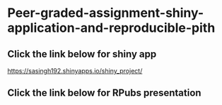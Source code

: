 # Peer-graded-assignment-shiny-application-and-reproducible-pith

## Click the link below for shiny app
https://sasingh192.shinyapps.io/shiny_project/

## Click the link below for RPubs presentation

